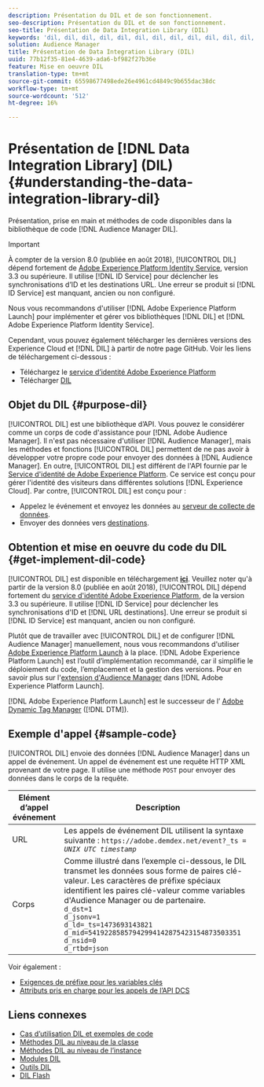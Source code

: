 ```yaml
---
description: Présentation du DIL et de son fonctionnement.
seo-description: Présentation du DIL et de son fonctionnement.
seo-title: Présentation de Data Integration Library (DIL)
keywords: 'dil, dil, dil, dil, dil, dil, dil, dil, dil, dil, dil, dil, dil, dil, dil, dil, dil, dil, dil, dil, dil, dil, dil, dil, dil, dil, dil, dil, dil, dil, dil, dil, dil, dil, dil, dil, dil, dil l, '
solution: Audience Manager
title: Présentation de Data Integration Library (DIL)
uuid: 77b12f35-81e4-4639-ada6-bf982f27b36e
feature: Mise en oeuvre DIL
translation-type: tm+mt
source-git-commit: 65598677498ede26e4961cd4849c9b655dac38dc
workflow-type: tm+mt
source-wordcount: '512'
ht-degree: 16%

---
```



# Présentation de [!DNL Data Integration Library] (DIL){#understanding-the-data-integration-library-dil}

Présentation, prise en main et méthodes de code disponibles dans la bibliothèque de code [!DNL Audience Manager DIL].

>[!IMPORTANT]
>
>À compter de la version 8.0 (publiée en août 2018), [!UICONTROL DIL] dépend fortement de [Adobe Experience Platform Identity Service](https://docs.adobe.com/content/help/fr-FR/id-service/using/home.html), version 3.3 ou supérieure. Il utilise [!DNL ID Service] pour déclencher les synchronisations d’ID et les destinations URL. Une erreur se produit si [!DNL ID Service] est manquant, ancien ou non configuré.
>
>Nous vous recommandons d&#39;utiliser [!DNL Adobe Experience Platform Launch] pour implémenter et gérer vos bibliothèques [!DNL DIL] et [!DNL Adobe Experience Platform Identity Service].

Cependant, vous pouvez également télécharger les dernières versions des Experience Cloud et [!DNL DIL] à partir de notre page GitHub. Voir les liens de téléchargement ci-dessous :

* Téléchargez le [service d’identité Adobe Experience Platform](https://github.com/Adobe-Marketing-Cloud/id-service/releases)
* Télécharger [DIL](https://github.com/Adobe-Marketing-Cloud/dil/releases)

## Objet du DIL {#purpose-dil}

[!UICONTROL DIL] est une bibliothèque d’API. Vous pouvez le considérer comme un corps de code d&#39;assistance pour [!DNL Adobe Audience Manager]. Il n&#39;est pas nécessaire d&#39;utiliser [!DNL Audience Manager], mais les méthodes et fonctions [!UICONTROL DIL] permettent de ne pas avoir à développer votre propre code pour envoyer des données à [!DNL Audience Manager]. En outre, [!UICONTROL DIL] est différent de l&#39;API fournie par le [Service d&#39;identité de Adobe Experience Platform](https://docs.adobe.com/content/help/en/id-service/using/home.html). Ce service est conçu pour gérer l&#39;identité des visiteurs dans différentes solutions [!DNL Experience Cloud]. Par contre, [!UICONTROL DIL] est conçu pour :

* Appelez le événement et envoyez les données au [serveur de collecte de données](../reference/system-components/components-data-collection.md).
* Envoyer des données vers [destinations](../features/destinations/destinations.md).

## Obtention et mise en oeuvre du code du DIL {#get-implement-dil-code}

[!UICONTROL DIL] est disponible en téléchargement  **[ici](https://github.com/Adobe-Marketing-Cloud/dil/releases)**. Veuillez noter qu&#39;à partir de la version 8.0 (publiée en août 2018), [!UICONTROL DIL] dépend fortement du [service d&#39;identité Adobe Experience Platform](https://docs.adobe.com/content/help/en/id-service/using/home.html), de la version 3.3 ou supérieure. Il utilise [!DNL ID Service] pour déclencher les synchronisations d&#39;ID et [!DNL URL destinations]. Une erreur se produit si [!DNL ID Service] est manquant, ancien ou non configuré.

Plutôt que de travailler avec [!UICONTROL DIL] et de configurer [!DNL Audience Manager] manuellement, nous vous recommandons d&#39;utiliser [Adobe Experience Platform Launch](https://experienceleague.adobe.com/docs/launch/using/home.html) à la place. [!DNL Adobe Experience Platform Launch] est l’outil d’implémentation recommandé, car il simplifie le déploiement du code, l’emplacement et la gestion des versions. Pour en savoir plus sur l&#39;[extension d&#39;Audience Manager](https://experienceleague.adobe.com/docs/launch/using/extensions-ref/adobe-extension/audience-manager/overview.html) dans [!DNL Adobe Experience Platform Launch].

[!DNL Adobe Experience Platform Launch] est le successeur de l’ [Adobe Dynamic Tag Manager](https://docs.adobe.com/content/help/en/dtm/using/c-overview.html) ([!DNL DTM]).

## Exemple d&#39;appel {#sample-code}

[!UICONTROL DIL] envoie des données  [!DNL Audience Manager] dans un appel de événement. Un appel de événement est une requête HTTP XML provenant de votre page. Il utilise une méthode `POST` pour envoyer des données dans le corps de la requête.

| Elément d’appel événement | Description |
|--- |--- |
| URL | Les appels de événement DIL utilisent la syntaxe suivante : `https://adobe.demdex.net/event?_ts =` *`UNIX UTC timestamp`* |
| Corps | Comme illustré dans l’exemple ci-dessous, le DIL transmet les données sous forme de paires clé-valeur. Les caractères de préfixe spéciaux identifient les paires clé-valeur comme variables d&#39;Audience Manager ou de partenaire.<br>`d_dst=1`<br>`d_jsonv=1`<br>`d_ld=_ts=1473693143821`<br>`d_mid=54192285857942994142875423154873503351`<br>`d_nsid=0`<br>`d_rtbd=json`<br> |

Voir également :
* [Exigences de préfixe pour les variables clés](../features/traits/trait-variable-prefixes.md)
* [Attributs pris en charge pour les appels de l’API DCS](../api/dcs-intro/dcs-api-reference/dcs-keys.md)

## Liens connexes

* [Cas d’utilisation DIL et exemples de code](/help/using/dil/dil-use-cases.md)
* [Méthodes DIL au niveau de la classe ](/help/using/dil/dil-class-overview/dil-start.md)
* [Méthodes DIL au niveau de l’instance](/help/using/dil/dil-instance-methods.md)
* [Modules DIL](/help/using/dil/dil-modules.md)
* [Outils DIL](/help/using/dil/dil-tools.md)
* [DIL Flash](/help/using/dil/dil-flash.md)